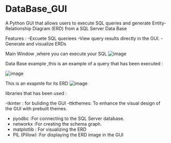 # DataBase_GUI
A Python GUI that allows users to execute SQL queries and generate Entity-Relationship Diagram (ERD) from a SQL Server Data Base 

Features :
-Excuete SQL queriees
-View query results directly in the GUI.
-Generate and visualize ERDs

Main Window ,where you can execute your SQL 
![image](https://github.com/user-attachments/assets/a536317f-61ad-4e68-a798-120d371d6d4b)

Data Base example ,this is an example of a query that has been executed  :

![image](https://github.com/user-attachments/assets/63f87ef1-bc95-4e17-a83c-650243d9375d)

This is an exapmle for its ERD 
![image](https://github.com/user-attachments/assets/7cff5ff2-9f8f-4a0c-bd55-350774c74491)

libraries that has been used :

-tkinter : for buliding the GUI
-ttkthemes: To enhance the visual design of the GUI with prebuilt themes.
- pyodbc :For connecting to the SQL Server database.
- networkx :For creating the schema graph.
- matplotlib : For visualizing the ERD
- PIL (Pillow) :For displaying the ERD image in the GUI


